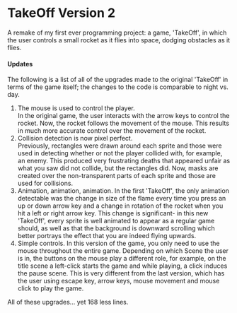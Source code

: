 # TakeOff Version 2
A remake of my first ever programming project: a game, 'TakeOff', in which
the user controls a small rocket as it flies into space, dodging obstacles
as it flies.

#### Updates
The following is a list of all of the upgrades made to the original 'TakeOff' in terms
of the game itself; the changes to the code is comparable to night vs. day.
1. The mouse is used to control the player. <br>
In the original game, the user interacts with the arrow keys to control the rocket. Now,
the rocket follows the movement of the mouse. This results in much more accurate control
over the movement of the rocket.
2. Collision detection is now pixel perfect. <br>
Previously, rectangles were drawn around each sprite and those were used in detecting whether
or not the player collided with, for example, an enemy. This produced very frustrating deaths
that appeared unfair as what you saw did not collide, but the rectangles did. Now, masks are
created over the non-transparent parts of each sprite and those are used for collisions.
3. Animation, animation, animation.
In the first 'TakeOff', the only animation detectable was the change in size of the flame every time
you press an up or down arrow key and a change in rotation of the rocket when you hit a left
or right arrow key. This change is significant- in this new 'TakeOff', every sprite is well
animated to appear as a regular game should, as well as that the background is downward scrolling
which better portrays the effect that you are indeed flying upwards.
4. Simple controls.
In this version of the game, you only need to use the mouse throughout the entire game. Depending
on which Scene the user is in, the buttons on the mouse play a different role, for example, on the
title scene a left-click starts the game and while playing, a click induces the pause scene.
This is very different from the last version, which has the user using escape key, arrow keys,
mouse movement and mouse click to play the game.


All of these upgrades... yet 168 less lines.